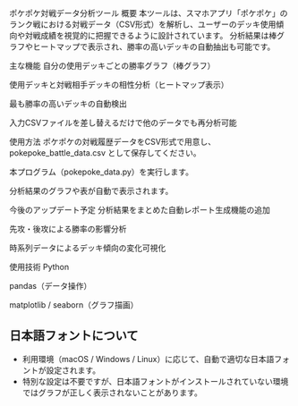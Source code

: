 ポケポケ対戦データ分析ツール
概要
本ツールは、スマホアプリ「ポケポケ」のランク戦における対戦データ（CSV形式）を解析し、ユーザーのデッキ使用傾向や対戦成績を視覚的に把握できるように設計されています。
分析結果は棒グラフやヒートマップで表示され、勝率の高いデッキの自動抽出も可能です。

主な機能
自分の使用デッキごとの勝率グラフ（棒グラフ）

使用デッキと対戦相手デッキの相性分析（ヒートマップ表示）

最も勝率の高いデッキの自動検出

入力CSVファイルを差し替えるだけで他のデータでも再分析可能

使用方法
ポケポケの対戦履歴データをCSV形式で用意し、pokepoke_battle_data.csv として保存してください。

本プログラム（pokepoke_data.py）を実行します。

分析結果のグラフや表が自動で表示されます。

今後のアップデート予定
分析結果をまとめた自動レポート生成機能の追加

先攻・後攻による勝率の影響分析

時系列データによるデッキ傾向の変化可視化

使用技術
Python

pandas（データ操作）

matplotlib / seaborn（グラフ描画）

## 日本語フォントについて
- 利用環境（macOS / Windows / Linux）に応じて、自動で適切な日本語フォントが設定されます。
- 特別な設定は不要ですが、日本語フォントがインストールされていない環境ではグラフが正しく表示されないことがあります。
